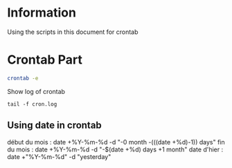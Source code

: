 # Information

Using the scripts in this document for crontab

# Crontab Part
```bash
crontab -e
```

Show log of crontab
```
tail -f cron.log
```

## Using date in crontab
début du mois : date +%Y-%m-%d -d "-0 month -$(($(date +%d)-1)) days"
fin du mois : date +%Y-%m-%d -d "-$(date +%d) days +1 month"
date d'hier : date +"%Y-%m-%d" -d "yesterday"